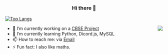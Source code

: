 <h3 align="center">
    Hi there 👋
</h3>

[![Top Langs](
https://github-readme-stats.vercel.app/api?username=Glichy&show_icons=true&bg_color=30,e96443,904e95&title_color=fff&text_color=fff)](https://github.com/anuraghazra/github-readme-stats)

<a href="https://github.com/anuraghazra/github-readme-stats">
  <img align="right" src="https://github-readme-stats.vercel.app/api/top-langs/?username=Glitchyi&show_icons=true&bg_color=30,e96443,904e95&title_color=fff&text_color=fff" />
</a>

- 🔭 I’m currently working on a [CBSE Project](https://github.com/Glitchyi/CBSE-Project)
- 🌱 I’m currently learning Python, Dicord.js, MySQL
- 📫 How to reach me: via [Email](mailto:advaithnarayanan8@gmail.com)
- ⚡ Fun fact: I also like maths.
